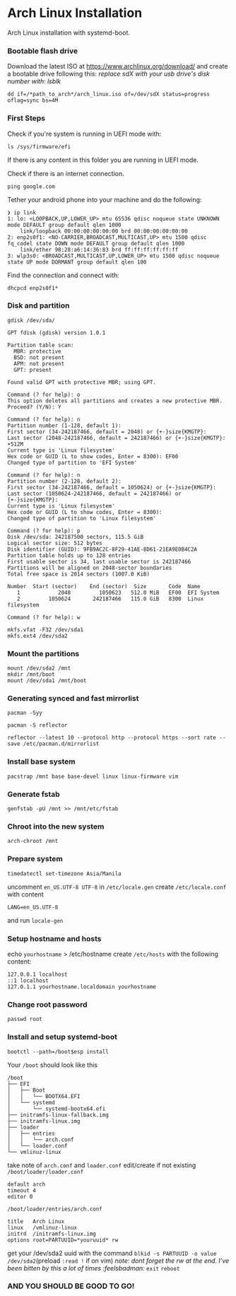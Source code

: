 # Arch Linux Installation
Arch Linux installation with systemd-boot.
### Bootable flash drive
Download the latest ISO at https://www.archlinux.org/download/ and create a bootable drive following this:
_replace sdX with your usb drive's disk number with: lsblk_ 
```
dd if=/*path_to_arch*/arch_linux.iso of=/dev/sdX status=progress oflag=sync bs=4M 
```
### First Steps
Check if you're system is running in UEFI mode with:
```
ls /sys/firmware/efi
```
If there is any content in this folder you are running in UEFI mode.

Check if there is an internet connection.
```
ping google.com
```
Tether your android phone into your machine and do the following:
```
❯ ip link
1: lo: <LOOPBACK,UP,LOWER_UP> mtu 65536 qdisc noqueue state UNKNOWN mode DEFAULT group default qlen 1000
    link/loopback 00:00:00:00:00:00 brd 00:00:00:00:00:00
2: enp2s0f1: <NO-CARRIER,BROADCAST,MULTICAST,UP> mtu 1500 qdisc fq_codel state DOWN mode DEFAULT group default qlen 1000
    link/ether 98:28:a6:14:36:83 brd ff:ff:ff:ff:ff:ff
3: wlp3s0: <BROADCAST,MULTICAST,UP,LOWER_UP> mtu 1500 qdisc noqueue state UP mode DORMANT group default qlen 100
```
Find the connection and connect with:
```
dhcpcd enp2s0f1*
```
### Disk and partition
```
gdisk /dev/sda/
```
```
GPT fdisk (gdisk) version 1.0.1

Partition table scan:
  MBR: protective
  BSD: not present
  APM: not present
  GPT: present

Found valid GPT with protective MBR; using GPT.

Command (? for help): o
This option deletes all partitions and creates a new protective MBR.
Proceed? (Y/N): Y

Command (? for help): n
Partition number (1-128, default 1): 
First sector (34-242187466, default = 2048) or {+-}size{KMGTP}: 
Last sector (2048-242187466, default = 242187466) or {+-}size{KMGTP}: +512M
Current type is 'Linux filesystem'
Hex code or GUID (L to show codes, Enter = 8300): EF00
Changed type of partition to 'EFI System'

Command (? for help): n
Partition number (2-128, default 2): 
First sector (34-242187466, default = 1050624) or {+-}size{KMGTP}: 
Last sector (1050624-242187466, default = 242187466) or {+-}size{KMGTP}: 
Current type is 'Linux filesystem'
Hex code or GUID (L to show codes, Enter = 8300): 
Changed type of partition to 'Linux filesystem'

Command (? for help): p
Disk /dev/sda: 242187500 sectors, 115.5 GiB
Logical sector size: 512 bytes
Disk identifier (GUID): 9FB9AC2C-8F29-41AE-8D61-21EA9E0B4C2A
Partition table holds up to 128 entries
First usable sector is 34, last usable sector is 242187466
Partitions will be aligned on 2048-sector boundaries
Total free space is 2014 sectors (1007.0 KiB)

Number  Start (sector)    End (sector)  Size       Code  Name
   1            2048         1050623   512.0 MiB   EF00  EFI System
   2         1050624       242187466   115.0 GiB   8300  Linux filesystem

Command (? for help): w
```
```
mkfs.vfat -F32 /dev/sda1
mkfs.ext4 /dev/sda2
```
### Mount the partitions
```
mount /dev/sda2 /mnt
mkdir /mnt/boot
mount /dev/sda1 /mnt/boot
```
### Generating synced and fast mirrorlist
```
pacman -Syy
```
```
pacman -S reflector
```
```
reflector --latest 10 --protocol http --protocol https --sort rate --save /etc/pacman.d/mirrorlist
```
### Install base system
```
pacstrap /mnt base base-devel linux linux-firmware vim
```
### Generate fstab
```
genfstab -pU /mnt >> /mnt/etc/fstab
```
### Chroot into the new system
```
arch-chroot /mnt
```
### Prepare system
```
timedatectl set-timezone Asia/Manila
```
uncomment `en_US.UTF-8 UTF-8` in `/etc/locale.gen`
create `/etc/locale.conf` with content
```
LANG=en_US.UTF-8
```
and run `locale-gen`
### Setup hostname and hosts
echo `yourhostname` > /etc/hostname
create `/etc/hosts` with the following content:
```
127.0.0.1 localhost
::1 localhost
127.0.1.1 yourhostname.localdomain yourhostname
```
### Change root password
```
passwd root
```
### Install and setup systemd-boot
```
bootctl --path=/boot$esp install
```
Your `/boot` should look like this
```
/boot
├── EFI
│   ├── Boot
│   │   └── BOOTX64.EFI
│   └── systemd
│       └── systemd-bootx64.efi
├── initramfs-linux-fallback.img
├── initramfs-linux.img
├── loader
│   ├── entries
│   │   └── arch.conf
│   └── loader.conf
└── vmlinuz-linux
```
take note of `arch.conf` and `loader.conf`
edit/create if not existing
`/boot/loader/loader.conf`
```
default arch
timeout 4
editor 0
```

`/boot/loader/entries/arch.conf`
```
title   Arch Linux
linux   /vmlinuz-linux
initrd  /initramfs-linux.img
options root=PARTUUID=*youruuid* rw
```
get your /dev/sda2 uuid with the command `blkid -s PARTUUID -o value /dev/sda2`(preload `:read !` if on vim)
_note: dont forget the rw at the end. I've been bitten by this a lot of times :feelsbadman:_
`exit`
`reboot`
### AND YOU SHOULD BE GOOD TO GO! ###
